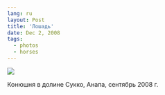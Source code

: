 ```yaml
---
lang: ru
layout: Post
title: 'Лошадь'
date: Dec 2, 2008
tags:
  - photos
  - horses
---
```


![](photo://2008-09-08_5D_7471_Artem_Sapegin)

Конюшня в долине Сукко, Анапа, сентябрь 2008 г.
